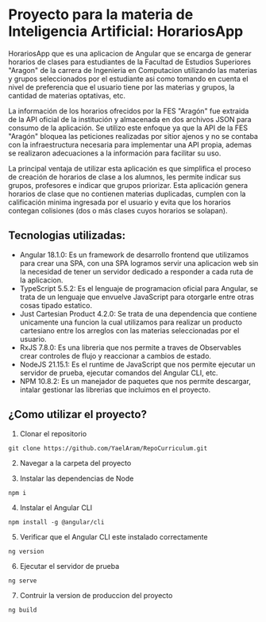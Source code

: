 # Proyecto para la materia de Inteligencia Artificial: HorariosApp

HorariosApp que es una aplicacion de Angular que se encarga de generar horarios
de clases para estudiantes de la Facultad de Estudios Superiores "Aragon" de la carrera de Ingenieria en Computacion
utilizando las materias y grupos seleccionados por el estudiante asi como tomando en cuenta el nivel de preferencia
que el usuario tiene por las materias y grupos, la cantidad de materias optativas, etc.

La información de los horarios ofrecidos por la FES "Aragón" fue extraida de la API oficial de la institución y
almacenada en dos archivos JSON para consumo de la aplicación. Se utilizo este enfoque ya que la API de la FES "Aragón"
bloquea las peticiones realizadas por sitior ajenos y no se contaba con la infraestructura necesaria para implementar
una API propia, ademas se realizaron adecuaciones a la información para facilitar su uso.

La principal ventaja de utilizar esta aplicación es que simplifica el proceso de creación de horarios de clase a los
alumnos, les permite indicar sus grupos, profesores e indicar que grupos priorizar. Esta aplicación genera horarios
de clase que no contienen materias duplicadas, cumplen con la calificación minima ingresada por el usuario y evita
que los horarios contegan colisiones (dos o más clases cuyos horarios se solapan).

## Tecnologias utilizadas:

- Angular 18.1.0: Es un framework de desarrollo frontend que utilizamos para crear una SPA, con una SPA logramos
  servir una aplicacion web sin la necesidad de tener un servidor dedicado a responder a cada ruta de la aplicacion.
- TypeScript 5.5.2: Es el lenguaje de programacion oficial para Angular, se trata de un lenguaje que envuelve
  JavaScript para otorgarle entre otras cosas tipado estatico.
- Just Cartesian Product 4.2.0: Se trata de una dependencia que contiene unicamente una funcion la cual utilizamos
  para realizar un producto cartesiano entre los arreglos con las materias seleccionadas por el usuario.
- RxJS 7.8.0: Es una libreria que nos permite a traves de Observables crear controles de flujo y reaccionar
  a cambios de estado.
- NodeJS 21.15.1: Es el runtime de JavaScript que nos permite ejecutar un servidor de prueba, ejecutar comandos
  del Angular CLI, etc.
- NPM 10.8.2: Es un manejador de paquetes que nos permite descargar, intalar gestionar las librerias que incluimos
  en el proyecto.

## ¿Como utilizar el proyecto?

1. Clonar el repositorio

```
git clone https://github.com/YaelAram/RepoCurriculum.git
```

2. Navegar a la carpeta del proyecto

3. Instalar las dependencias de Node

```
npm i
```

4. Instalar el Angular CLI

```
npm install -g @angular/cli
```

5. Verificar que el Angular CLI este instalado correctamente

```
ng version
```

6. Ejecutar el servidor de prueba

```
ng serve
```

7. Contruir la version de produccion del proyecto

```
ng build
```
